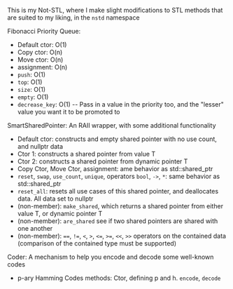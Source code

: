 This is my Not-STL, where I make slight modifications to STL methods that are suited to my liking, in the `nstd` namespace

Fibonacci Priority Queue:
- Default ctor: O(1) 
- Copy ctor: O(n) 
- Move ctor: O(n)
- assignment: O(n)
- `push`: O(1)
- `top`: O(1)
- `size`: O(1)
- `empty`: O(1)
- `decrease_key`: O(1)
-- Pass in a value in the priority too, and the "lesser" value you want it to be promoted to



SmartSharedPointer: An RAII wrapper, with some additional functionality
- Default ctor: constructs and empty shared pointer with no use count, and nullptr data
- Ctor 1: constructs a shared pointer from value T
- Ctor 2: constructs a shared pointer from dynamic pointer T
- Copy Ctor, Move Ctor, assignment: ame behavior as std::shared_ptr
- `reset`, `swap`, `use_count`, `unique`, operators `bool`, `->`, `*`: same behavior as std::shared_ptr
- `reset_all`: resets all use cases of this shared pointer, and deallocates data. All data set to nullptr
- (non-member): `make_shared`, which returns a shared pointer from either value T, or dynamic pointer T
- (non-member): `are_shared` see if two shared pointers are shared with one another
- (non-member): `==`, `!=`, `<`, `>`, `<=`, `>=`, `<<`, `>>` operators on the contained data (comparison of the contained type must be supported)


Coder: A mechanism to help you encode and decode some well-known codes
- p-ary Hamming Codes methods: Ctor, defining p and h. `encode`, `decode`
